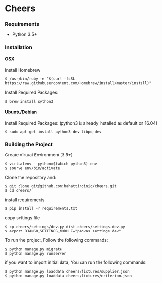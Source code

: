 # Cheers

### Requirements

* Python 3.5+

### Installation

#### OSX

Install Homebrew

    $ /usr/bin/ruby -e "$(curl -fsSL https://raw.githubusercontent.com/Homebrew/install/master/install)"

Install Required Packages:

    $ brew install python3


#### Ubuntu/Debian

Install Required Packages:
(python3 is already installed as default on 16.04)

    $ sudo apt-get install python3-dev libpq-dev

### Building the Project

Create Virtual Environment (3.5+)

    $ virtualenv --python=$(which python3) env
    $ sourve env/bin/activate

Clone the repository and:

    $ git clone git@github.com:bahattincinic/cheers.git
    $ cd cheers/

install requirements

    $ pip install -r requirements.txt

copy settings file

    $ cp cheers/settings/dev.py-dist cheers/settings.dev.py
    $ export DJANGO_SETTINGS_MODULE="provas.settings.dev"

To run the project, Follow the following commands:

    $ python manage.py migrate
    $ python manage.py runserver

if you want to import initial data, You can run the following commands:

    $ python manage.py loaddata cheers/fixtures/supplier.json
    $ python manage.py loaddata cheers/fixtures/criterion.json
